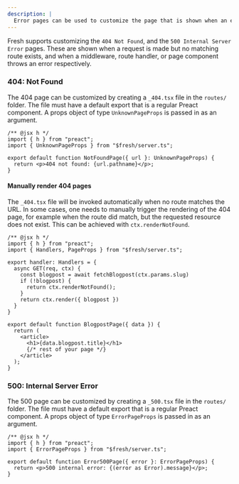 ```yaml
---
description: |
  Error pages can be used to customize the page that is shown when an error occurs in the application.
---
```


Fresh supports customizing the `404 Not Found`, and the
`500 Internal Server Error` pages. These are shown when a request is made but no
matching route exists, and when a middleware, route handler, or page component
throws an error respectively.

### 404: Not Found

The 404 page can be customized by creating a `_404.tsx` file in the `routes/`
folder. The file must have a default export that is a regular Preact component.
A props object of type `UnknownPageProps` is passed in as an argument.

```tsx
/** @jsx h */
import { h } from "preact";
import { UnknownPageProps } from "$fresh/server.ts";

export default function NotFoundPage({ url }: UnknownPageProps) {
  return <p>404 not found: {url.pathname}</p>;
}
```

#### Manually render 404 pages

The `_404.tsx` file will be invoked automatically when no route matches the URL. In some
cases, one needs to manually trigger the rendering of the 404 page, for example when the route did match, but the requested resource does not exist. This can be achieved with
`ctx.renderNotFound`.

```tsx
/** @jsx h */
import { h } from "preact";
import { Handlers, PageProps } from "$fresh/server.ts";

export handler: Handlers = {
  async GET(req, ctx) {
    const blogpost = await fetchBlogpost(ctx.params.slug)
    if (!blogpost) {
      return ctx.renderNotFound();
    }
    return ctx.render({ blogpost })
  }
}

export default function BlogpostPage({ data }) {
  return (
    <article>
      <h1>{data.blogpost.title}</h1>
      {/* rest of your page */}
    </article>
  );
}
```

### 500: Internal Server Error

The 500 page can be customized by creating a `_500.tsx` file in the `routes/`
folder. The file must have a default export that is a regular Preact component.
A props object of type `ErrorPageProps` is passed in as an argument.

```tsx
/** @jsx h */
import { h } from "preact";
import { ErrorPageProps } from "$fresh/server.ts";

export default function Error500Page({ error }: ErrorPageProps) {
  return <p>500 internal error: {(error as Error).message}</p>;
}
```
